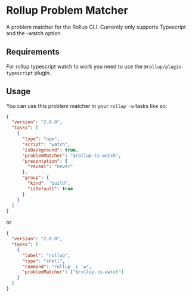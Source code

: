 # Rollup Problem Matcher

A problem matcher for the Rollup CLI. Currently only supports Typescript and the -watch option.

## Requirements

For rollup typescript watch to work you need to use the `@rollup/plugin-typescript` plugin.

## Usage

You can use this problem matcher in your `rollup -w` tasks like so:

```json
{
  "version": "2.0.0",
  "tasks": [
    {
      "type": "npm",
      "script": "watch",
      "isBackground": true,
      "problemMatcher": "$rollup-ts-watch",
      "presentation": {
        "reveal": "never"
      },
      "group": {
        "kind": "build",
        "isDefault": true
      }
    }
  ]
}
```

or

```json
{
  "version": "2.0.0",
  "tasks": [
    {
      "label": "rollup",
      "type": "shell",
      "command": "rollup -c -w",
      "problemMatcher": ["$rollup-ts-watch"]
    }
  ]
}
```
